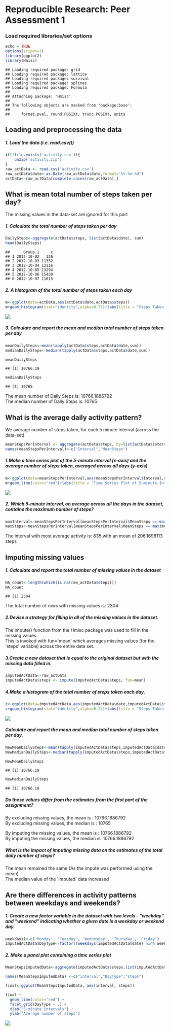 # Reproducible Research: Peer Assessment 1
### Load required libraries/set options  

```r
echo = TRUE
options(scipen=1)
library(ggplot2)
library(Hmisc)
```

```
## Loading required package: grid
## Loading required package: lattice
## Loading required package: survival
## Loading required package: splines
## Loading required package: Formula
## 
## Attaching package: 'Hmisc'
## 
## The following objects are masked from 'package:base':
## 
##     format.pval, round.POSIXt, trunc.POSIXt, units
```

## Loading and preprocessing the data  

##### 1. Load the data (i.e. read.csv())

```r
if(!file.exists('activity.csv')){
    unzip('activity.zip')
}
raw_actData <- read.csv('activity.csv')
raw_actData$date<-as.Date(raw_actData$date,format="%Y-%m-%d")
actData<-raw_actData[complete.cases(raw_actData),]
```


## What is mean total number of steps taken per day? 
The missing values in the data-set are ignored for this part         
##### 1. Calculate the total number of steps taken per day  

```r
DailySteps<-aggregate(actData$steps, list(actData$date), sum)
head(DailySteps)
```

```
##      Group.1     x
## 1 2012-10-02   126
## 2 2012-10-03 11352
## 3 2012-10-04 12116
## 4 2012-10-05 13294
## 5 2012-10-06 15420
## 6 2012-10-07 11015
```

##### 2. A histogram of the total number of steps taken each day    

```r
m<-ggplot(data=actData,aes(actData$date,actData$steps))
m+geom_histogram(stat="identity",alpha=0.75)+labs(title = "Steps Taken Each Day (without missing values)", x = "Date", y = "Total steps per Day")
```

![](PA1_template_files/figure-html/unnamed-chunk-4-1.png) 

##### 3. Calculate and report the mean and median total number of steps taken per day  

```r
meanDailySteps<-mean(tapply(actData$steps,actData$date,sum))
medianDailySteps<-median(tapply(actData$steps,actData$date,sum))

meanDailySteps
```

```
## [1] 10766.19
```

```r
medianDailySteps
```

```
## [1] 10765
```
The mean number of Daily Steps is: 10766.1886792  
The median number of Daily Steps is: 10765

## What is the average daily activity pattern? 
We average number of steps taken, for each 5 minute interval (across the data-set)  

```r
meanStepsPerInterval <- aggregate(actData$steps, by=list(actData$interval), FUN=mean)
names(meanStepsPerInterval)<-c("Interval","MeanSteps")
```
#####  1.Make a time series plot of the 5-minute interval (x-axis) and the average number of steps taken, averaged across all days (y-axis)     

```r
m<-ggplot(data=meanStepsPerInterval,aes(meanStepsPerInterval$Interval,meanStepsPerInterval$MeanSteps))
m+geom_line(color="red")+labs(title = "Time Series Plot of 5-minute Intervals", x = "5-minute intervals", y = "Avg Steps per interval")
```

![](PA1_template_files/figure-html/unnamed-chunk-7-1.png) 

##### 2. Which 5-minute interval, on average across all the days in the dataset, contains the maximum number of steps?

```r
maxInterval<-meanStepsPerInterval[meanStepsPerInterval$MeanSteps == max(meanStepsPerInterval$MeanSteps),1]
maxSteps<-meanStepsPerInterval[meanStepsPerInterval$MeanSteps == max(meanStepsPerInterval$MeanSteps),2]
```

The interval with most average activity is: 835 with an mean of 206.1698113 steps  
  
## Imputing missing values  

##### 1. Calculate and report the total number of missing values in the dataset  

```r
NA_count<-length(which(is.na(raw_actData$steps)))
NA_count
```

```
## [1] 2304
```
The total number of rows with missing values is: 2304  

##### 2.Devise a strategy for filling in all of the missing values in the dataset.    
The impute() function from the Hmisc package was used to fill in the missing values.           
This is invoked with fun='mean' which averages missing values (for the 'steps' variable) across the entire data set.    
##### 3.Create a new dataset that is equal to the original dataset but with the missing data filled in.  

```r
imputedActData<-raw_actData
imputedActData$steps <- impute(imputedActData$steps, fun=mean)
```
##### 4.Make a histogram of the total number of steps taken each day.

```r
z<-ggplot(data=imputedActData,aes(imputedActData$date,imputedActData$steps))+scale_y_continuous()
z+geom_histogram(stat="identity",alpha=0.75)+labs(title = "Steps Taken Each Day(with missing values imputed)", x = "Date", y = "Total steps per Day")
```

![](PA1_template_files/figure-html/unnamed-chunk-11-1.png) 

##### Calculate and report the mean and median total number of steps taken per day.     

```r
NewMeanDailySteps<-mean(tapply(imputedActData$steps,imputedActData$date,sum))
NewMedianDailySteps<-median(tapply(imputedActData$steps,imputedActData$date,sum))

NewMeanDailySteps
```

```
## [1] 10766.19
```

```r
NewMedianDailySteps
```

```
## [1] 10766.19
```
##### Do these values differ from the estimates from the first part of the assignment?   
By excluding missing values, the mean is     : 10766.1886792  
By excluding missing values, the median is   : 10765

By imputing the missing values, the mean is  : 10766.1886792  
By imputing the missing values, the median is: 10766.1886792

##### What is the impact of imputing missing data on the estimates of the total daily number of steps?  
The mean remained the same (As the impute was performed using the mean)  
The median value of the 'imputed' data increased    

## Are there differences in activity patterns between weekdays and weekends?
##### 1. Create a new factor variable in the dataset with two levels - "weekday" and "weekend" indicating whether a given date is a weekday or weekend day.

```r
weekdays1<-c('Monday', 'Tuesday', 'Wednesday', 'Thursday', 'Friday')
imputedActData$DayType<-factor((weekdays(imputedActData$date) %in% weekdays1),levels=c(FALSE,TRUE),labels=c('weekend','weekday'))
```

##### 2. Make a panel plot containing a time series plot

```r
MeanStepsImputedData<-aggregate(imputedActData$steps,list(imputedActData$interval,imputedActData$DayType),mean)

names(MeanStepsImputedData) <-c("interval","DayType","steps")

final<-ggplot(MeanStepsImputedData, aes(interval, steps))

final + 
  geom_line(color="red") + 
  facet_grid(DayType ~ .) +
  xlab("5-minute intervals") + 
  ylab("Average number of steps")
```

![](PA1_template_files/figure-html/unnamed-chunk-14-1.png) 

